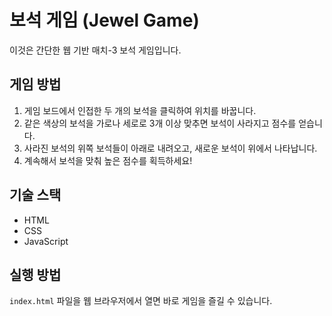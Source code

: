 # 보석 게임 (Jewel Game)

이것은 간단한 웹 기반 매치-3 보석 게임입니다.

## 게임 방법

1.  게임 보드에서 인접한 두 개의 보석을 클릭하여 위치를 바꿉니다.
2.  같은 색상의 보석을 가로나 세로로 3개 이상 맞추면 보석이 사라지고 점수를 얻습니다.
3.  사라진 보석의 위쪽 보석들이 아래로 내려오고, 새로운 보석이 위에서 나타납니다.
4.  계속해서 보석을 맞춰 높은 점수를 획득하세요!

## 기술 스택

*   HTML
*   CSS
*   JavaScript

## 실행 방법

`index.html` 파일을 웹 브라우저에서 열면 바로 게임을 즐길 수 있습니다.